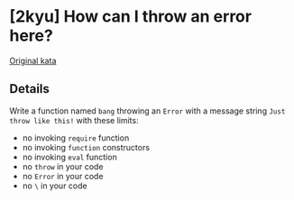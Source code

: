 # [2kyu] How can I throw an error here?

[Original kata](https://www.codewars.com/kata/5970f479e75b6c00ce000043)

## Details

Write a function named `bang` throwing an `Error` with a message string `Just throw like this!` with these limits:

- no invoking `require` function
- no invoking `function` constructors
- no invoking `eval` function
- no `throw` in your code
- no `Error` in your code
- no `\` in your code
